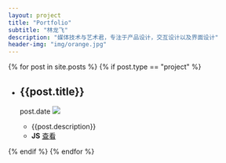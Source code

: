 ```yaml
---
layout: project
title: "Portfolio"
subtitle: "林龙飞"
description: "媒体技术与艺术君，专注于产品设计，交互设计以及界面设计"
header-img: "img/orange.jpg"
---
```



<!-- <ul class="listing">
{% for post in site.posts %}
{% if post.type == "project" %}
  {% capture y %}{{post.date | date:"%Y"}}{% endcapture %}

  <li class="listing-item">
    <time datetime="{{ post.date | date:"%Y-%m-%d" }}">{{ post.date | date:"%Y-%m-%d" }}</time>
    <a href="{{ post.url }}" title="{{ post.title }}">{{ post.title }}</a>
  </li>
{% endif %}
{% endfor %}
</ul> -->

{% for post in site.posts %}
{% if post.type == "project" %}
<div class = "main">
	<ul class= "cbp_tmtimeline">
		<li>
			<div class = "cbp_tmlabel">
				<h2 id = "boxoffice">{{post.title}}</h2>
				<time>post.date</time>
				<img src="{{post.imgsrc}}">
				<ul>
					<li>
						{{post.description}}
					</li>
					<li class = "skill">
						<span><b>JS</b></span>
						<span class = "link">
							<a target="_blank" href="{{post.url}}">查看</a>
						</span>
					</li>
				</ul>
			</div>
	</ul>
</div>

{% endif %}
{% endfor %}